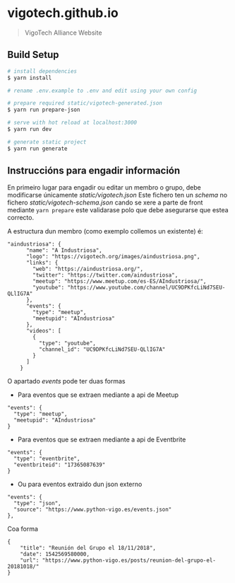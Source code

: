 # vigotech.github.io

> VigoTech Alliance Website

## Build Setup

``` bash
# install dependencies
$ yarn install

# rename .env.example to .env and edit using your own config

# prepare required static/vigotech-generated.json
$ yarn run prepare-json

# serve with hot reload at localhost:3000
$ yarn run dev

# generate static project
$ yarn run generate
```

## Instruccións para engadir información

En primeiro lugar para engadir ou editar un membro o grupo, debe modificarse únicamente *static/vigotech.json*
Este fichero ten un *schema* no fichero *static/vigotech-schema.json* cando se xere a parte de front mediante ```yarn prepare``` este validarase polo que debe asegurarse que estea correcto.

A estructura dun membro (como exemplo collemos un existente) é:

```
"aindustriosa": {
      "name": "A Industriosa",
      "logo": "https://vigotech.org/images/aindustriosa.png",
      "links": {
        "web": "https://aindustriosa.org/",
        "twitter": "https://twitter.com/aindustriosa",
        "meetup": "https://www.meetup.com/es-ES/AIndustriosa/",
        "youtube": "https://www.youtube.com/channel/UC9DPKfcLiNd7SEU-QLlIG7A"
      },
      "events": {
        "type": "meetup",
        "meetupid": "AIndustriosa"
      },
      "videos": [
        {
          "type": "youtube",
          "channel_id": "UC9DPKfcLiNd7SEU-QLlIG7A"
        }
      ]
    }
```

O apartado *events* pode ter duas formas

* Para eventos que se extraen mediante a api de Meetup
```
"events": {
  "type": "meetup",
  "meetupid": "AIndustriosa"
}
```
* Para eventos que se extraen mediante a api de Eventbrite
```
"events": {
  "type": "eventbrite",
  "eventbriteid": "17365087639"
}
```
* Ou para eventos extraido dun json externo
```
"events": {
  "type": "json",
  "source": "https://www.python-vigo.es/events.json"
},
```


Coa forma
```
{
    "title": "Reunión del Grupo el 18/11/2018",
    "date": 1542569580000,
    "url": "https://www.python-vigo.es/posts/reunion-del-grupo-el-20181018/"
}

```





